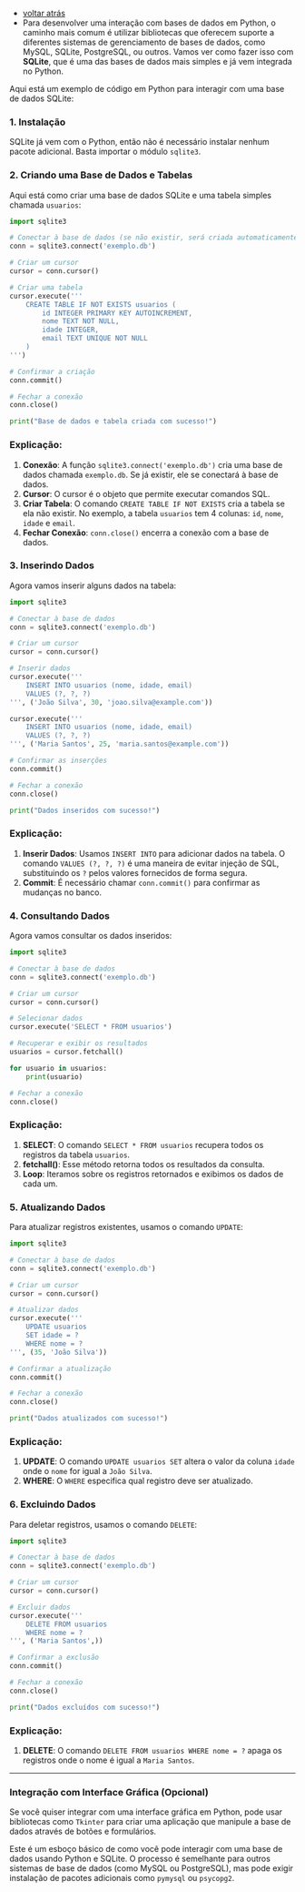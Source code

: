 - [voltar atrás](https://github.com/0joseDark/my-python-book/blob/main/index.md)
- Para desenvolver uma interação com bases de dados em Python, o caminho mais comum é utilizar bibliotecas que oferecem suporte a diferentes sistemas de gerenciamento de bases de dados, como MySQL, SQLite, PostgreSQL, ou outros. Vamos ver como fazer isso com **SQLite**, que é uma das bases de dados mais simples e já vem integrada no Python.

Aqui está um exemplo de código em Python para interagir com uma base de dados SQLite:

### 1. Instalação
SQLite já vem com o Python, então não é necessário instalar nenhum pacote adicional. Basta importar o módulo `sqlite3`.

### 2. Criando uma Base de Dados e Tabelas

Aqui está como criar uma base de dados SQLite e uma tabela simples chamada `usuarios`:

```python
import sqlite3

# Conectar à base de dados (se não existir, será criada automaticamente)
conn = sqlite3.connect('exemplo.db')

# Criar um cursor
cursor = conn.cursor()

# Criar uma tabela
cursor.execute('''
    CREATE TABLE IF NOT EXISTS usuarios (
        id INTEGER PRIMARY KEY AUTOINCREMENT,
        nome TEXT NOT NULL,
        idade INTEGER,
        email TEXT UNIQUE NOT NULL
    )
''')

# Confirmar a criação
conn.commit()

# Fechar a conexão
conn.close()

print("Base de dados e tabela criada com sucesso!")
```

### Explicação:
1. **Conexão**: A função `sqlite3.connect('exemplo.db')` cria uma base de dados chamada `exemplo.db`. Se já existir, ele se conectará à base de dados.
2. **Cursor**: O cursor é o objeto que permite executar comandos SQL.
3. **Criar Tabela**: O comando `CREATE TABLE IF NOT EXISTS` cria a tabela se ela não existir. No exemplo, a tabela `usuarios` tem 4 colunas: `id`, `nome`, `idade` e `email`.
4. **Fechar Conexão**: `conn.close()` encerra a conexão com a base de dados.

### 3. Inserindo Dados

Agora vamos inserir alguns dados na tabela:

```python
import sqlite3

# Conectar à base de dados
conn = sqlite3.connect('exemplo.db')

# Criar um cursor
cursor = conn.cursor()

# Inserir dados
cursor.execute('''
    INSERT INTO usuarios (nome, idade, email)
    VALUES (?, ?, ?)
''', ('João Silva', 30, 'joao.silva@example.com'))

cursor.execute('''
    INSERT INTO usuarios (nome, idade, email)
    VALUES (?, ?, ?)
''', ('Maria Santos', 25, 'maria.santos@example.com'))

# Confirmar as inserções
conn.commit()

# Fechar a conexão
conn.close()

print("Dados inseridos com sucesso!")
```

### Explicação:
1. **Inserir Dados**: Usamos `INSERT INTO` para adicionar dados na tabela. O comando `VALUES (?, ?, ?)` é uma maneira de evitar injeção de SQL, substituindo os `?` pelos valores fornecidos de forma segura.
2. **Commit**: É necessário chamar `conn.commit()` para confirmar as mudanças no banco.

### 4. Consultando Dados

Agora vamos consultar os dados inseridos:

```python
import sqlite3

# Conectar à base de dados
conn = sqlite3.connect('exemplo.db')

# Criar um cursor
cursor = conn.cursor()

# Selecionar dados
cursor.execute('SELECT * FROM usuarios')

# Recuperar e exibir os resultados
usuarios = cursor.fetchall()

for usuario in usuarios:
    print(usuario)

# Fechar a conexão
conn.close()
```

### Explicação:
1. **SELECT**: O comando `SELECT * FROM usuarios` recupera todos os registros da tabela `usuarios`.
2. **fetchall()**: Esse método retorna todos os resultados da consulta.
3. **Loop**: Iteramos sobre os registros retornados e exibimos os dados de cada um.

### 5. Atualizando Dados

Para atualizar registros existentes, usamos o comando `UPDATE`:

```python
import sqlite3

# Conectar à base de dados
conn = sqlite3.connect('exemplo.db')

# Criar um cursor
cursor = conn.cursor()

# Atualizar dados
cursor.execute('''
    UPDATE usuarios
    SET idade = ?
    WHERE nome = ?
''', (35, 'João Silva'))

# Confirmar a atualização
conn.commit()

# Fechar a conexão
conn.close()

print("Dados atualizados com sucesso!")
```

### Explicação:
1. **UPDATE**: O comando `UPDATE usuarios SET` altera o valor da coluna `idade` onde o `nome` for igual a `João Silva`.
2. **WHERE**: O `WHERE` especifica qual registro deve ser atualizado.

### 6. Excluindo Dados

Para deletar registros, usamos o comando `DELETE`:

```python
import sqlite3

# Conectar à base de dados
conn = sqlite3.connect('exemplo.db')

# Criar um cursor
cursor = conn.cursor()

# Excluir dados
cursor.execute('''
    DELETE FROM usuarios
    WHERE nome = ?
''', ('Maria Santos',))

# Confirmar a exclusão
conn.commit()

# Fechar a conexão
conn.close()

print("Dados excluídos com sucesso!")
```

### Explicação:
1. **DELETE**: O comando `DELETE FROM usuarios WHERE nome = ?` apaga os registros onde o nome é igual a `Maria Santos`.

---

### Integração com Interface Gráfica (Opcional)
Se você quiser integrar com uma interface gráfica em Python, pode usar bibliotecas como `Tkinter` para criar uma aplicação que manipule a base de dados através de botões e formulários.

Este é um esboço básico de como você pode interagir com uma base de dados usando Python e SQLite. O processo é semelhante para outros sistemas de base de dados (como MySQL ou PostgreSQL), mas pode exigir instalação de pacotes adicionais como `pymysql` ou `psycopg2`.
